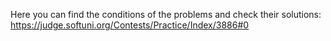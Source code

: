 Here you can find the conditions of the problems and check their solutions:
https://judge.softuni.org/Contests/Practice/Index/3886#0